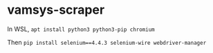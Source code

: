 # vamsys-scraper

In WSL, `apt install python3 python3-pip chromium`

Then `pip install selenium==4.4.3 selenium-wire webdriver-manager`

